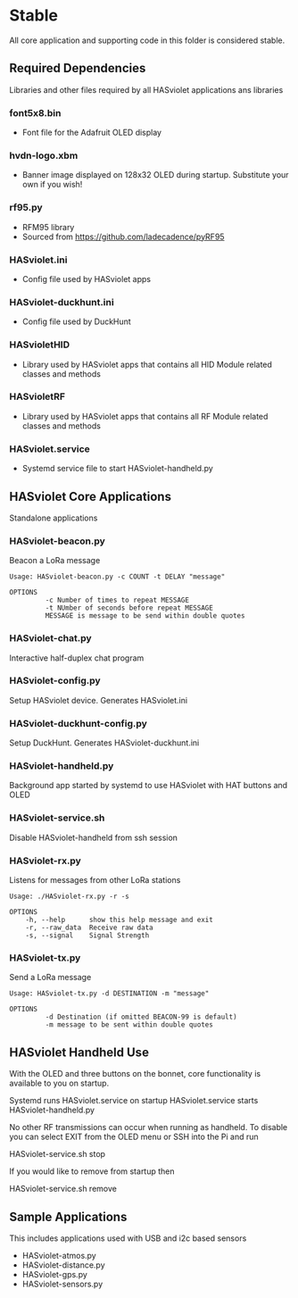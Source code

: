 # Stable
  
All core application and supporting code in this folder is considered stable.

## Required Dependencies

Libraries and other files required by all HASviolet applications
ans libraries

### font5x8.bin
* Font file for the Adafruit OLED display

### hvdn-logo.xbm
* Banner image displayed on 128x32 OLED during startup. Substitute your own if you wish!

### rf95.py
* RFM95 library
* Sourced from https://github.com/ladecadence/pyRF95

### HASviolet.ini
* Config file used by HASviolet apps

### HASviolet-duckhunt.ini
* Config file used by DuckHunt

### HASvioletHID
* Library used by HASviolet apps that contains all HID Module related classes and methods

### HASvioletRF
* Library used by HASviolet apps that contains all RF Module related classes and methods

### HASviolet.service
* Systemd service file to start HASviolet-handheld.py


## HASviolet Core Applications

Standalone applications

### HASviolet-beacon.py
  Beacon a LoRa message

  ```
  Usage: HASviolet-beacon.py -c COUNT -t DELAY "message"

  OPTIONS
           -c Number of times to repeat MESSAGE
           -t NUmber of seconds before repeat MESSAGE
           MESSAGE is message to be send within double quotes
  ```

### HASviolet-chat.py
  Interactive half-duplex chat program

### HASviolet-config.py
  Setup HASviolet device. Generates HASviolet.ini

### HASviolet-duckhunt-config.py
  Setup DuckHunt. Generates HASviolet-duckhunt.ini

### HASviolet-handheld.py
  Background app started by systemd to use HASviolet with  HAT buttons and OLED

### HASviolet-service.sh
  Disable HASviolet-handheld from ssh session

### HASviolet-rx.py
 Listens for messages from other LoRa stations

  ```
  Usage: ./HASviolet-rx.py -r -s

  OPTIONS
	  -h, --help      show this help message and exit
	  -r, --raw_data  Receive raw data
	  -s, --signal    Signal Strength
  ```

### HASviolet-tx.py
  Send a LoRa message

  ```
  Usage: HASviolet-tx.py -d DESTINATION -m "message"

  OPTIONS
           -d Destination (if omitted BEACON-99 is default)
           -m message to be sent within double quotes
  ```

## HASviolet Handheld Use
With the OLED and three buttons on the bonnet, core functionality is available to you
on startup.

Systemd runs HASviolet.service on startup
HASviolet.service starts HASviolet-handheld.py

No other RF transmissions can occur when running as handheld. To disable you
can select EXIT from the OLED menu or SSH into the Pi and run

  HASviolet-service.sh stop

If you would like to remove from startup then

  HASviolet-service.sh remove


## Sample Applications

This includes applications used with USB and i2c based sensors

* HASviolet-atmos.py
* HASviolet-distance.py
* HASviolet-gps.py
* HASviolet-sensors.py
